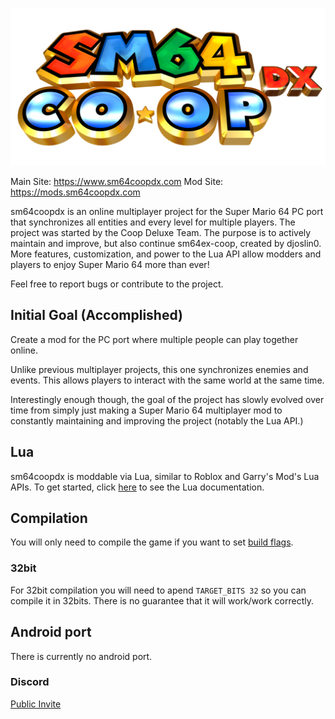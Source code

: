 ![sm64coopdx Logo](textures/segment2/custom_coopdx_logo.rgba32.png)

Main Site: https://www.sm64coopdx.com
Mod Site: https://mods.sm64coopdx.com

sm64coopdx is an online multiplayer project for the Super Mario 64 PC port that synchronizes all entities and every level for multiple players. The project was started by the Coop Deluxe Team. The purpose is to actively maintain and improve, but also continue sm64ex-coop, created by djoslin0. More features, customization, and power to the Lua API allow modders and players to enjoy Super Mario 64 more than ever!

Feel free to report bugs or contribute to the project. 

## Initial Goal (Accomplished)
Create a mod for the PC port where multiple people can play together online.

Unlike previous multiplayer projects, this one synchronizes enemies and events. This allows players to interact with the same world at the same time.

Interestingly enough though, the goal of the project has slowly evolved over time from simply just making a Super Mario 64 multiplayer mod to constantly maintaining and improving the project (notably the Lua API.)

## Lua
sm64coopdx is moddable via Lua, similar to Roblox and Garry's Mod's Lua APIs. To get started, click [here](docs/lua/lua.md) to see the Lua documentation.

## Compilation
You will only need to compile the game if you want to set [build flags](https://github.com/coop-deluxe/sm64coopdx/wiki/Build-Flags).
### 32bit 
For 32bit compilation you will need to apend `TARGET_BITS 32` so you can compile it in 32bits. There is no guarantee that it will work/work correctly. 

## Android port
There is currently no android port.

### Discord 
[Public Invite](https://discord.gg/TJVKHS4)
